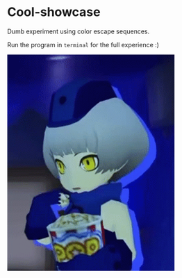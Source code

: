 # Cool-showcase
Dumb experiment using color escape sequences.

Run the program in `terminal` for the full experience :)

![elizabeth gif](https://github.com/WaffleDuffle/Cool-showcase/blob/main/resources/persona-persona3.gif)


